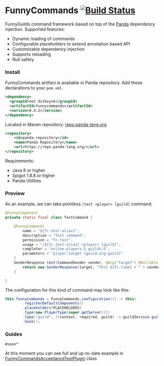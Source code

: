 # FunnyCommands [![Build Status](https://travis-ci.org/FunnyGuilds/FunnyCommands.svg?branch=master)](https://travis-ci.org/FunnyGuilds/FunnyCommands)
FunnyGuilds command framework based on top of the [Panda](https://github.com/panda-lang/panda) dependency injection. Supported features:
* Dynamic loading of commands
* Configurable placeholders to extend annotation based API
* Customizable dependency injection 
* Supports reloading 
* Null safety

### Install
FunnyCommands artifact is available in Panda repository. Add these declarations to your `pom.xml`. 
```xml
<dependency>
  <groupId>net.dzikoysk</groupId>
  <artifactId>funnycommands</artifactId>
  <version>0.4.2</version>
</dependency>
```

Located in Maven repository: [repo.panda-lang.org](https://repo.panda-lang.org/)

```xml
<repository>
    <id>panda-repository</id>
    <name>Panda Repository</name>
    <url>https://repo.panda-lang.org/</url>
</repository>
```

Requirements:
* Java 8 or higher
* Spigot 1.8.8 or higher
* Panda Utilities

### Preview
As an example, we can take pointless `/test <player> [guild]` command.

```java
@FunnyComponent
private static final class TestCommand {

    @FunnyCommand(
        name = "${fc.test-alias}",
        description = "Test command",
        permission = "fc.test",
        usage = "/${fc.test-alias} <player> [guild]",
        completer = "online-players:5 guilds:5",
        parameters = "player:target [guild:arg-guild]"
    )
    SenderResponse test(CommandSender sender, @Arg("target") @Nullable Player target, @Arg("arg-guild") Option<Guild> guild) {
        return new SenderResponse(target, "Test ${fc.time} > " + sender + " called " + target + " and " + guild.getOrNull());
    }

}
```

The configuration for this kind of command may look like this:

```java
this.funnyCommands = FunnyCommands.configuration(() -> this)
        .registerDefaultComponents()
        .placeholders(PLACEHOLDERS)
        .type(new PlayerType(super.getServer()))
        .type("guild", ((context, required, guild) -> guildService.guilds.get(guild)))
        .hook();
```

### Guides
`#soon™`

At this moment you can see full and up-to-date example in [FunnyCommandsAcceptanceTestPlugin](https://github.com/FunnyGuilds/FunnyCommands/blob/master/funnycommands-test/src/main/java/net/dzikoysk/funnycommands/acceptance/FunnyCommandsAcceptanceTestPlugin.java) class

